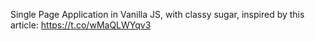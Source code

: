 Single Page Application in Vanilla JS, with classy sugar, inspired by this article: https://t.co/wMaQLWYqv3


